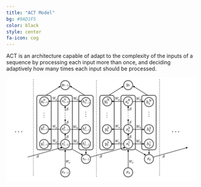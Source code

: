 ```yaml
---
title: "ACT Model"
bg: #9AD1F5
color: black
style: center
fa-icon: cog
---
```


ACT is an architecture capable of adapt to the complexity of the inputs of a sequence by processing each input more than once, and deciding adaptively how many times each input should be processed.

<img src="./assets/act-rnn.png" alt="ACT"/>
